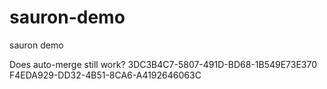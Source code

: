 # sauron-demo
sauron demo

Does auto-merge still work?
3DC3B4C7-5807-491D-BD68-1B549E73E370
F4EDA929-DD32-4B51-8CA6-A4192646063C
